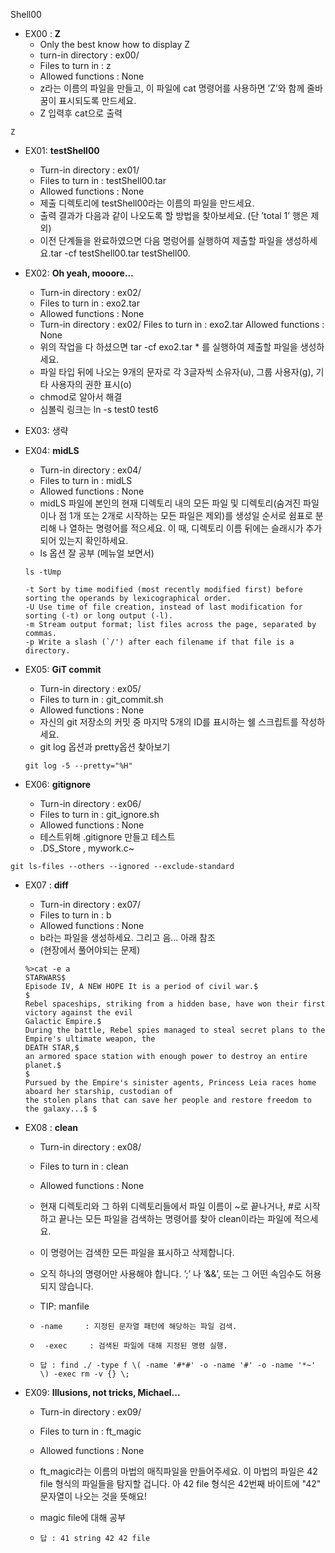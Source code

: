 Shell00



- EX00 :  **Z**
  - Only the best know how to display Z
  - turn-in directory : ex00/ 
  - Files to turn in : z 
  - Allowed functions : None
  -  z라는 이름의 파일을 만들고, 이 파일에 cat 명령어를 사용하면 ’Z’와 함께 줄바꿈이 표시되도록 만드세요.
  - Z 입력후 cat으로 출력

```
Z
```

- EX01: **testShell00**

  - Turn-in directory : ex01/
  - Files to turn in : testShell00.tar
  -  Allowed functions : None
  - 제출 디렉토리에 testShell00라는 이름의 파일을 만드세요.
  - 출력 결과가 다음과 같이 나오도록 할 방법을 찾아보세요. (단 ’total 1’ 행은 제외)
  - 이전 단계들을 완료하였으면 다음 명렁어를 실행하여 제출할 파일을 생성하세 요.tar -cf testShell00.tar testShell00.

- EX02: **Oh yeah, mooore...**

  - Turn-in directory : ex02/ 
  - Files to turn in : exo2.tar 
  - Allowed functions : None
  - Turn-in directory : ex02/ Files to turn in : exo2.tar Allowed functions : None
  - 위의 작업을 다 하셨으면 tar -cf exo2.tar * 를 실행하여 제출할 파일을 생성하세요.
  - 파일 타입 뒤에 나오는 9개의 문자로 각 3글자씩 소유자(u), 그룹 사용자(g), 기타 사용자의 권한 표시(o)
  - chmod로 알아서 해결
  - 심볼릭 링크는 ln -s test0 test6

- EX03: 생략

- EX04: **midLS**

  - Turn-in directory : ex04/ 
  - Files to turn in : midLS 
  - Allowed functions : None
  -  midLS 파일에 본인의 현재 디렉토리 내의 모든 파일 및 디렉토리(숨겨진 파일이나 점 1개 또는 2개로 시작하는 모든 파일은 제외)를 생성일 순서로 쉼표로 분리해 나 열하는 명령어를 적으세요. 이 때, 디렉토리 이름 뒤에는 슬래시가 추가되어 있는지 확인하세요.
  - ls 옵션 잘 공부 (메뉴얼 보면서)

  ```
  ls -tUmp
  
  -t Sort by time modified (most recently modified first) before sorting the operands by lexicographical order.
  -U Use time of file creation, instead of last modification for sorting (-t) or long output (-l).
  -m Stream output format; list files across the page, separated by commas.
  -p Write a slash (`/') after each filename if that file is a directory.
  ```

    

- EX05: **GiT commit**

  - Turn-in directory : ex05/
  - Files to turn in : git_commit.sh 
  - Allowed functions : None
  - 자신의 git 저장소의 커밋 중 마지막 5개의 ID를 표시하는 쉘 스크립트를 작성하세요.
  - git log 옵션과  pretty옵션 찾아보기

  ```
  git log -5 --pretty="%H"
  ```

- EX06: **gitignore**

  - Turn-in directory : ex06/
  - Files to turn in : git_ignore.sh 
  - Allowed functions : None
  - 테스트위해 .gitignore 만들고 테스트
  - .DS_Store , mywork.c~ 

```
git ls-files --others --ignored --exclude-standard
```

- EX07 : **diff** 

  - Turn-in directory : ex07/ 
  - Files to turn in : b 
  - Allowed functions : None
  - b라는 파일을 생성하세요. 그리고 음... 아래 참조  
  - (현장에서 풀어야되는 문제)

  ```
  %>cat -e a
  STARWARS$
  Episode IV, A NEW HOPE It is a period of civil war.$
  $
  Rebel spaceships, striking from a hidden base, have won their first victory against the evil
  Galactic Empire.$
  During the battle, Rebel spies managed to steal secret plans to the Empire's ultimate weapon, the
  DEATH STAR,$
  an armored space station with enough power to destroy an entire planet.$
  $
  Pursued by the Empire's sinister agents, Princess Leia races home aboard her starship, custodian of
  the stolen plans that can save her people and restore freedom to the galaxy...$ $
  ```

- EX08 : **clean**

  - Turn-in directory : ex08/ 

  - Files to turn in : clean

  -  Allowed functions : None

  - 현재 디렉토리와 그 하위 디렉토리들에서 파일 이름이 ~로 끝나거나, #로 시작하고 끝나는 모든 파일을 검색하는 명령어를 찾아 clean이라는 파일에 적으세요.

  - 이 명령어는 검색한 모든 파일을 표시하고 삭제합니다.

  - 오직 하나의 명령어만 사용해야 합니다. ’;’ 나 ’&&’, 또는 그 어떤 속임수도 허용되지 않습니다.

  - TIP: manfile

  - ```
    -name     : 지정된 문자열 패턴에 해당하는 파일 검색.
    ```

  - ```
     -exec     : 검색된 파일에 대해 지정된 명령 실행.
    ```

  - ```
    답 : find ./ -type f \( -name '#*#' -o -name '#' -o -name '*~' \) -exec rm -v {} \; 
    ```

- EX09:  **Illusions, not tricks, Michael...**

  - Turn-in directory : ex09/

  -  Files to turn in : ft_magic 

  - Allowed functions : None

  -  ft_magic라는 이름의 마법의 매직파일을 만들어주세요. 이 마법의 파일은 42 file 형식의 파일들을 탐지할 겁니다. 아 42 file 형식은 42번째 바이트에 "42" 문자열이 나오는 것을 뜻해요!

  - magic file에 대해 공부 

  - ```
    답 : 41 string 42 42 file
    ```

    

